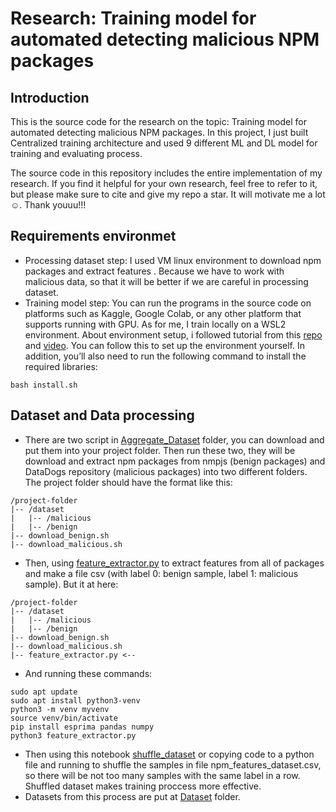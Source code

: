 # Research: Training model for automated detecting malicious NPM packages 
## Introduction
This is the source code for the research on the topic: Training model for automated detecting malicious NPM packages. In this project, I just built Centralized training architecture and used 9 different ML and DL model for training and evaluating process. 

The source code in this repository includes the entire implementation of my research. If you find it helpful for your own research, feel free to refer to it, but please make sure to cite and give my repo a star. It will motivate me a lot ☺️. Thank youuu!!!


## Requirements environmet
- Processing dataset step: I used VM linux environment to download npm packages and extract features . Because we have to work with malicious data, so that it will be better if we are careful in processing dataset.
- Training model step: You can run the programs in the source code on platforms such as Kaggle, Google Colab, or any other platform that supports running with GPU. As for me, I train locally on a WSL2 environment. About environment setup, i followed tutorial from this [repo](https://github.com/mahbub-aumi/tensorflow-cuda-wsl-ubuntu24.04) and [video](https://youtu.be/VOJq98BLjb8?si=fHDSOZ6bB1XfUJlB). You can follow this to set up the environment yourself. In addition, you’ll also need to run the following command to install the required libraries:
```
bash install.sh
```

## Dataset and Data processing
- There are two script in [Aggregate_Dataset](https://github.com/HocVoNgThai/Training-model-for-automated-detecting-malicious-NPM-packages/tree/main/Aggregate_Dataset) folder, you can download and put them into your project folder. Then run these two, they will be download and extract npm packages from nmpjs (benign packages) and DataDogs repository (malicious packages) into two different folders. The project folder should have the format like this:
```
/project-folder
|-- /dataset
|   |-- /malicious
|   |-- /benign
|-- download_benign.sh
|-- download_malicious.sh
```
- Then, using [feature_extractor.py](https://github.com/HocVoNgThai/Training-model-for-automated-detecting-malicious-NPM-packages/blob/main/Feature_Extractor/feature_extractor.py) to extract features from all of packages and make a file csv (with label 0: benign sample, label 1: malicious sample). But it at here:
```
/project-folder
|-- /dataset
|   |-- /malicious
|   |-- /benign
|-- download_benign.sh
|-- download_malicious.sh
|-- feature_extractor.py <--
```
- And running these commands:
```
sudo apt update
sudo apt install python3-venv
python3 -m venv myvenv
source venv/bin/activate
pip install esprima pandas numpy
python3 feature_extractor.py
```
- Then using this notebook [shuffle_dataset](https://github.com/HocVoNgThai/Training-model-for-automated-detecting-malicious-NPM-packages/blob/main/Feature_Extractor/shuffle_dataset.ipynb) or copying code to a python file and running to shuffle the samples in file npm_features_dataset.csv, so there will be not too many samples with the same label in a row. Shuffled dataset makes training proccess more effective.
- Datasets from this process are put at [Dataset](https://github.com/HocVoNgThai/Training-model-for-automated-detecting-malicious-NPM-packages/tree/main/Dataset) folder.
